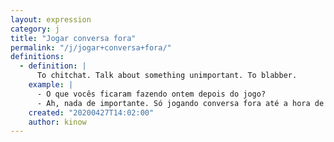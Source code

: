 ```yaml
---
layout: expression
category: j
title: "Jogar conversa fora"
permalink: "/j/jogar+conversa+fora/"
definitions:
  - definition: |
      To chitchat. Talk about something unimportant. To blabber.
    example: |
      - O que vocês ficaram fazendo ontem depois do jogo?
      - Ah, nada de importante. Só jogando conversa fora até a hora de ir embora.
    created: "20200427T14:02:00"
    author: kinow
---
```

